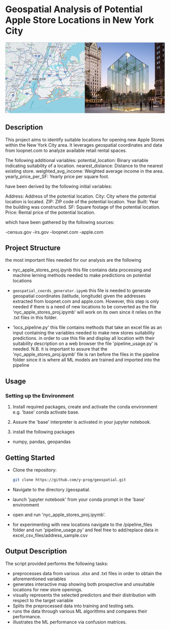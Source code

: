 # Geospatial Analysis of Potential Apple Store Locations in New York City

![apple store nyc](ny_apple.png)

## Description
This project aims to identify suitable locations for opening new Apple Stores within the New York City area. It leverages geospatial coordinates and data from loopnet.com to analyze available retail rental spaces.


The following additional variables:
potential_location: Binary variable indicating suitability of a location.
nearest_distance: Distance to the nearest existing store.
weighted_avg_income: Weighted average income in the area.
yearly_price_per_SF: Yearly price per square foot.

have been derived by the following initial variables:

Address: Address of the potential location.
City: City where the potential location is located.
ZIP: ZIP code of the potential location.
Year Built: Year the building was constructed.
SF: Square footage of the potential location.
Price: Rental price of the potential location.

which have been gathered by the following sources:

-census.gov
-irs.gov
-loopnet.com
-apple.com


## Project Structure
the most important files needed for our analysis are the following
- nyc_apple_stores_proj.ipynb
    this file contains data processing and machine lerning methods needed to make predictions on potential locations  
- `geospatial_coords_generator.ipymb`
   this file is needed to generate geospatial coordinates (latitude, longitude) given the addresses extracted from loopnet.com
   and apple.com. However, this step is only needed if there is a need of new locations to be converted as the file 'nyc_apple_stores_proj.ipymb' will work on its own since it relies on the .txt files in this folder.

- 'locs_pipeline.py' this file contains methods that take an excel file as an input containing the variables needed to make new stores suitability predictions.
  in order to use this file and display all location with their suitability description on a web browser the file 'pipeline_usage.py' is needed.
  N.B. it is important to assure that the 'nyc_apple_stores_proj.ipymb' file is ran before the files in the pipeline folder since it is where all ML models are trained and imported into the pipeline

## Usage

### Setting up the Environment
1. Install required packages, create and activate the conda environment e.g. 'base'
   conda activate base.


2. Assure the 'base' interpreter is activated in your jupyter notebook.

3.  install the following packages
 - numpy, pandas, geopandas


## Getting Started
- Clone the repository:
   ```bash
   git clone https://github.com/y-prog/geospatial.git
   ```
  
- Navigate to the directory /geospatial.

- launch 'jupyter notebook' from your conda prompt in the 'base' environment
  
- open  and run 'nyc_apple_stores_proj.ipymb'.

- for experimenting with new locations navigate to the /pipeline_files folder and run 'pipeline_usage.py' and feel free to add/replace
  data in excel_csv_files/address_sample.csv
     
## Output Description
The script provided performs the following tasks:

- preprocesses data from various .xlsx and .txt files in order to obtain the aforementioned variables
- generates interactive map showing both prospective and unsuitable locations for new store openings.
- visually represents the selected predictors and their distribution with respect to the target variable
- Splits the preprocessed data into training and testing sets.
- runs the data through various ML algorithms and compares their performance.
- illustrates the ML performance via confusion matrices.
  
